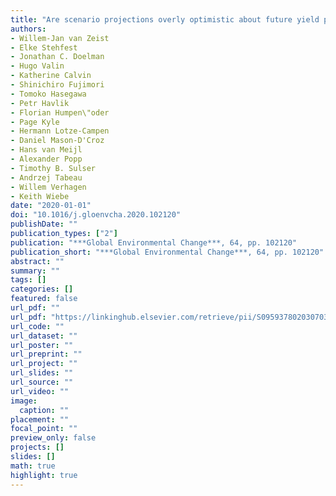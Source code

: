 ```yaml
---
title: "Are scenario projections overly optimistic about future yield progress?"
authors: 
- Willem-Jan van Zeist
- Elke Stehfest
- Jonathan C. Doelman
- Hugo Valin
- Katherine Calvin
- Shinichiro Fujimori
- Tomoko Hasegawa
- Petr Havlik
- Florian Humpen\"oder
- Page Kyle
- Hermann Lotze-Campen
- Daniel Mason-D'Croz
- Hans van Meijl
- Alexander Popp
- Timothy B. Sulser
- Andrzej Tabeau
- Willem Verhagen
- Keith Wiebe
date: "2020-01-01"
doi: "10.1016/j.gloenvcha.2020.102120"
publishDate: ""
publication_types: ["2"]
publication: "***Global Environmental Change***, 64, pp. 102120"
publication_short: "***Global Environmental Change***, 64, pp. 102120"
abstract: ""
summary: ""
tags: []
categories: []
featured: false
url_pdf: ""
url_pdf: "https://linkinghub.elsevier.com/retrieve/pii/S0959378020307032"
url_code: ""
url_dataset: ""
url_poster: ""
url_preprint: ""
url_project: ""
url_slides: ""
url_source: ""
url_video: ""
image: 
  caption: ""
placement: ""
focal_point: ""
preview_only: false
projects: []
slides: []
math: true
highlight: true
---
```

